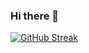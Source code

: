 ### Hi there 👋

[![GitHub Streak](http://github-readme-streak-stats.herokuapp.com?user=LaBoiteDeCarton&theme=dark&background=1B4030)](https://git.io/streak-stats)


<!--
**LaBoiteDeCarton/LaBoiteDeCarton** is a ✨ _special_ ✨ repository because its `README.md` (this file) appears on your GitHub profile.

Here are some ideas to get you started:

- 🔭 I’m currently working on ...
- 🌱 I’m currently learning ...
- 👯 I’m looking to collaborate on ...
- 🤔 I’m looking for help with ...
- 💬 Ask me about ...
- 📫 How to reach me: ...
- 😄 Pronouns: ...
- ⚡ Fun fact: ...
-->

